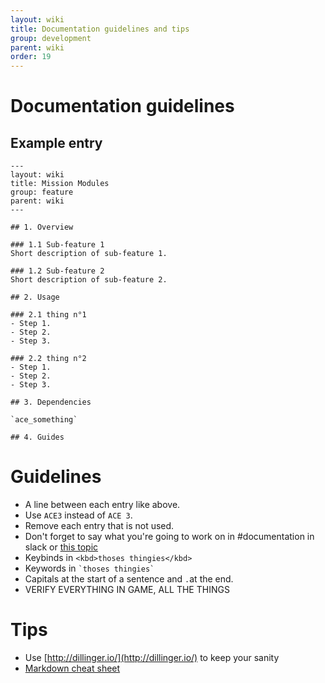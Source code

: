 ```yaml
---
layout: wiki
title: Documentation guidelines and tips
group: development
parent: wiki
order: 19
---
```


# Documentation guidelines





## Example entry
```
---
layout: wiki
title: Mission Modules
group: feature
parent: wiki
---

## 1. Overview

### 1.1 Sub-feature 1
Short description of sub-feature 1.

### 1.2 Sub-feature 2
Short description of sub-feature 2.

## 2. Usage

### 2.1 thing n°1
- Step 1.
- Step 2.
- Step 3.

### 2.2 thing n°2
- Step 1.
- Step 2.
- Step 3.

## 3. Dependencies

`ace_something`

## 4. Guides
```

# Guidelines

- A line between each entry like above.
- Use `ACE3` instead of `ACE 3`.
- Remove each entry that is not used.
- Don't forget to say what you're going to work on in #documentation in slack or [this topic](https://github.com/acemod/ACE3/issues/1166)
- Keybinds in ``` <kbd>thoses thingies</kbd>  ```
- Keywords in ``` `thoses thingies`  ```
- Capitals at the start of a sentence and `.`at the end.
- VERIFY EVERYTHING IN GAME, ALL THE THINGS

# Tips

- Use [http://dillinger.io/](http://dillinger.io/) to keep your sanity
- [Markdown cheat sheet](https://github.com/adam-p/markdown-here/wiki/Markdown-Cheatsheet)
